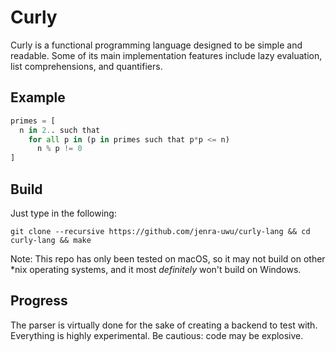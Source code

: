 # Curly
Curly is a functional programming language designed to be simple and readable. Some of its main implementation features include lazy evaluation, list comprehensions, and quantifiers.

## Example
```python
primes = [
  n in 2.. such that
    for all p in (p in primes such that p*p <= n)
      n % p != 0
]
```

## Build
Just type in the following:
```
git clone --recursive https://github.com/jenra-uwu/curly-lang && cd curly-lang && make
```
Note: This repo has only been tested on macOS, so it may not build on other \*nix operating systems, and it most *definitely* won't build on Windows.

## Progress
The parser is virtually done for the sake of creating a backend to test with. Everything is highly experimental. Be cautious: code may be explosive.
